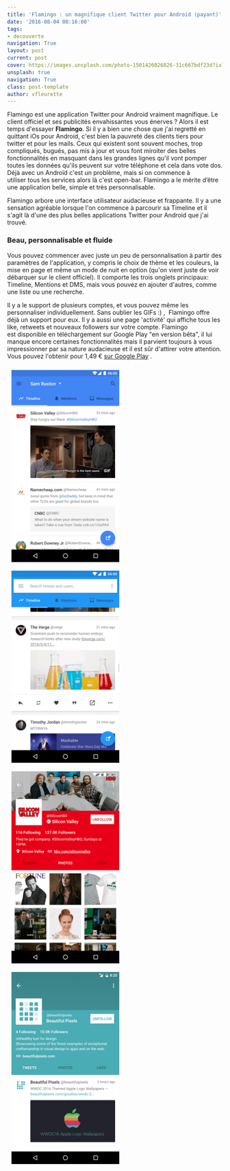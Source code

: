 ```yaml
---
title: 'Flamingo : un magnifique client Twitter pour Android (payant)'
date: '2016-08-04 08:16:00'
tags:
- decouverte
navigation: True
layout: post
current: post
cover: https://images.unsplash.com/photo-1501426026826-31c667bdf23d?ixlib=rb-0.3.5&q=80&fm=jpg&crop=entropy&cs=tinysrgb&w=1080&fit=max&ixid=eyJhcHBfaWQiOjExNzczfQ&s=4cde414cabf5c83d5c96336d920956c6
unsplash: true
navigation: True
class: post-template
author: vfleurette
---
```


Flamingo est une application Twitter pour Android vraiment magnifique. Le client officiel et ses publicités envahissantes vous énerves ? 
Alors il est temps d'essayer **Flamingo**. Si il y a bien une chose que j'ai regretté en quittant iOs pour Android, c'est bien la pauvreté des clients tiers pour twitter et pour les mails. Ceux qui existent sont souvent moches, trop compliqués, bugués, pas mis à jour et vous font miroiter des belles fonctionnalités en masquant dans les grandes lignes qu'il vont pomper toutes les données qu'ils peuvent sur votre téléphone et cela dans vote dos. Déjà avec un Androïd c'est un problème, mais si on commence à utiliser tous les services alors là c'est open-bar. Flamingo a le mérite d’être une application belle, simple et très personnalisable.

Flamingo arbore une interface utilisateur audacieuse et frappante. Il y a une sensation agréable lorsque l'on commence à parcourir sa Timeline et il s'agit là d'une des plus belles applications Twitter pour Android que j'ai trouvé.

### Beau, personnalisable et fluide

Vous pouvez commencer avec juste un peu de personnalisation à partir des paramètres de l'application, y compris le choix de thème et les couleurs, la mise en page et même un mode de nuit en option (qu'on vient juste de voir débarquer sur le client officiel). Il comporte les trois onglets principaux:  Timeline, Mentions et DMS, mais vous pouvez en ajouter d'autres, comme une liste ou une recherche.

Il y a le support de plusieurs comptes, et vous pouvez même les personnaliser individuellement. Sans oublier les GIFs :) ,  Flamingo offre déjà un support pour eux. Il y a aussi une page 'activité' qui affiche tous les like, retweets et nouveaux followers sur votre compte. Flamingo est disponible en téléchargement sur Google Play "en version bêta", il lui manque encore certaines fonctionnalités mais il parvient toujours à vous impressionner par sa nature audacieuse et il est sûr d'attirer votre attention. Vous pouvez l'obtenir pour 1,49 € [sur Google Play](https://play.google.com/store/apps/details?id=com.samruston.twitter) .

<div style="width:100%;">
<img src="/assets/images/2018/02/flamingo_screen_0.png" style="width:50%;float:left;padding:10px;" />
<img src="/assets/images/2018/02/flamingo_screen_1.png" style="width:50%;float:left;padding:10px;" />
<img src="/assets/images/2018/02/flamingo_screen_2.png" style="width:50%;float:left;padding:10px;" />
<img src="/assets/images/2018/02/flamingo_screen_3.png" style="width:50%;float:left;padding:10px;" />
</div>   
<div style="clear:both;"></div>


